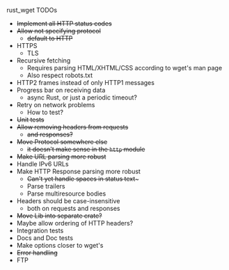 rust_wget TODOs

- ~~Implement all HTTP status codes~~
- ~~Allow not specifying protocol~~
    - ~~default to HTTP~~
- HTTPS
    - TLS
- Recursive fetching
    - Requires parsing HTML/XHTML/CSS according to wget's man page
    - Also respect robots.txt
- HTTP2 frames instead of only HTTP1 messages
- Progress bar on receiving data 
    - async Rust, or just a periodic timeout?
- Retry on network problems
    - How to test?
- ~~Unit tests~~
- ~~Allow removing headers from requests~~
    - ~~and responses?~~
- ~~Move Protocol somewhere else~~
    - ~~it doesn't make sense in the `http` module~~
- ~~Make URL parsing more robust~~
- Handle IPv6 URLs
- Make HTTP Response parsing more robust
    - ~~Can't yet handle spaces in status text~~~
    - Parse trailers
    - Parse multiresource bodies
- Headers should be case-insensitive
    - both on requests and responses
- ~~Move Lib into separate crate?~~
- Maybe allow ordering of HTTP headers?
- Integration tests
- Docs and Doc tests
- Make options closer to wget's
- ~~Error handling~~
- FTP